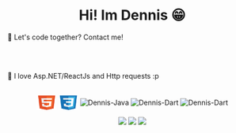 <h1 width="100%" align="center">Hi! Im Dennis 😁</h1>

<p>🥑 Let's code together? Contact me! </p>
</br></br>
<p>🍍 I love Asp.NET/ReactJs and Http requests :p</p>

<div width="100%" align="center"><br>
  <img align="center" alt="Dennis-HTML" height="30" width="40" src="https://raw.githubusercontent.com/devicons/devicon/master/icons/html5/html5-original.svg">
  <img align="center" alt="Dennis-CSS" height="30" width="40" src="https://raw.githubusercontent.com/devicons/devicon/master/icons/css3/css3-original.svg">
<img  align="center" alt="Dennis-Java" height="30" width="40" src="https://cdn.jsdelivr.net/gh/devicons/devicon/icons/java/java-original.svg" />
<img align="center" alt="Dennis-Dart" height="30" width="40" src="https://cdn.jsdelivr.net/gh/devicons/devicon/icons/dart/dart-plain.svg" />
<img align="center" alt="Dennis-Dart" height="30" width="40" src="https://cdn.jsdelivr.net/gh/devicons/devicon/icons/mysql/mysql-original.svg" />
<p></p>
</div>

<div width="100%" align="center">
  <a href="https://instagram.com/dennisbozzi" target="_blank"><img src="https://img.shields.io/badge/-Instagram-%23E4405F?style=for-the-badge&logo=instagram&logoColor=white" target="_blank"></a>
 <a href="https://www.discordapp.com/users/355802139798274048" target="_blank"><img src="https://img.shields.io/badge/Discord-7289DA?style=for-the-badge&logo=discord&logoColor=white" target="_blank"></a> 
  <a href="https://www.linkedin.com/in/dennis-bozzi-985682234" target="_blank"><img src="https://img.shields.io/badge/-LinkedIn-%230077B5?style=for-the-badge&logo=linkedin&logoColor=white" target="_blank"></a>  
</div>
